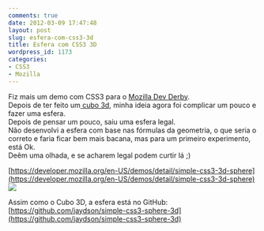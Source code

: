 ```yaml
---
comments: true
date: 2012-03-09 17:47:48
layout: post
slug: esfera-com-css3-3d
title: Esfera com CSS3 3D
wordpress_id: 1173
categories:
- CSS3
- Mozilla
---
```


Fiz mais um demo com CSS3 para o [Mozilla Dev Derby](https://developer.mozilla.org/en-US/demos/devderby).  
Depois de ter feito um[ cubo 3d](http://jaydson.org/cubo-3d-com-css3/), minha ideia agora foi complicar um pouco e fazer uma esfera.  
Depois de pensar um pouco, saiu uma esfera legal.  
Não desenvolvi a esfera com base nas fórmulas da geometria, o que seria o correto e faria ficar bem mais bacana, mas para um primeiro experimento, está Ok.  
Deêm uma olhada, e se acharem legal podem curtir lá ;)  

[https://developer.mozilla.org/en-US/demos/detail/simple-css3-3d-sphere](https://developer.mozilla.org/en-US/demos/detail/simple-css3-3d-sphere)  
[![](http://jaydson.org/wp-content/uploads/sphere.jpg)](http://jaydson.org/wp-content/uploads/sphere.jpg)

Assim como o Cubo 3D, a esfera está no GitHub:
[https://github.com/jaydson/simple-css3-sphere-3d](https://github.com/jaydson/simple-css3-sphere-3d)